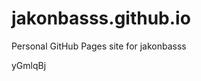 # jakonbasss.github.io
Personal GitHub Pages site for jakonbasss











































































yGmlqBj
